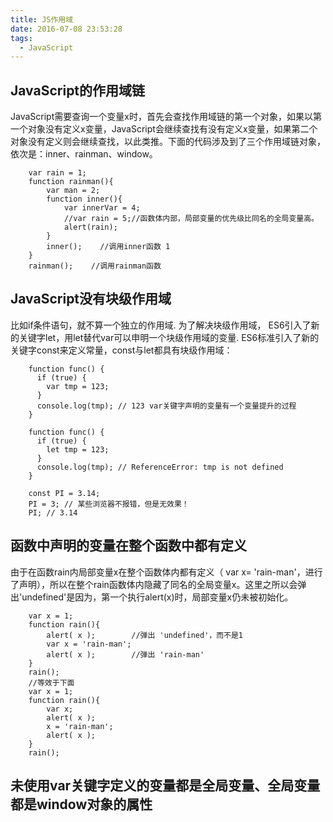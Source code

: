 ```yaml
---
title: JS作用域
date: 2016-07-08 23:53:28
tags:
  - JavaScript
---
```


## JavaScript的作用域链
JavaScript需要查询一个变量x时，首先会查找作用域链的第一个对象，如果以第一个对象没有定义x变量，JavaScript会继续查找有没有定义x变量，如果第二个对象没有定义则会继续查找，以此类推。下面的代码涉及到了三个作用域链对象，依次是：inner、rainman、window。
```plain
    var rain = 1;
    function rainman(){
        var man = 2;
        function inner(){
            var innerVar = 4;
            //var rain = 5;//函数体内部，局部变量的优先级比同名的全局变量高。
            alert(rain);
        }
        inner();    //调用inner函数 1
    }
    rainman();    //调用rainman函数
```

## JavaScript没有块级作用域
比如if条件语句，就不算一个独立的作用域.
为了解决块级作用域，
ES6引入了新的关键字let，用let替代var可以申明一个块级作用域的变量.
ES6标准引入了新的关键字const来定义常量，const与let都具有块级作用域：
```plain
	function func() {
	  if (true) {
	    var tmp = 123;
	  }
	  console.log(tmp); // 123 var关键字声明的变量有一个变量提升的过程
	}

	function func() {
	  if (true) {
	    let tmp = 123;
	  }
	  console.log(tmp); // ReferenceError: tmp is not defined
	}

	const PI = 3.14;
	PI = 3; // 某些浏览器不报错，但是无效果！
	PI; // 3.14
```

## 函数中声明的变量在整个函数中都有定义
由于在函数rain内局部变量x在整个函数体内都有定义（ var x= 'rain-man'，进行了声明），所以在整个rain函数体内隐藏了同名的全局变量x。这里之所以会弹出'undefined'是因为，第一个执行alert(x)时，局部变量x仍未被初始化。
```plain
	var x = 1;
    function rain(){
        alert( x );        //弹出 'undefined'，而不是1
        var x = 'rain-man';
        alert( x );        //弹出 'rain-man'
    }
    rain();
    //等效于下面
    var x = 1;
    function rain(){
	    var x;
	    alert( x );
	    x = 'rain-man';
	    alert( x );
	}
    rain();
```

## 未使用var关键字定义的变量都是全局变量、全局变量都是window对象的属性
